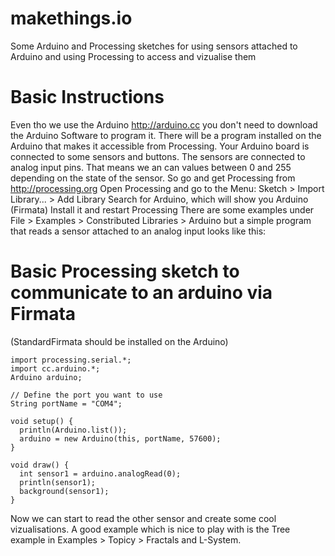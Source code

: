 makethings.io
=============

Some Arduino and Processing sketches for using sensors attached to Arduino and using Processing to access and vizualise them

Basic Instructions
==================

Even tho we use the Arduino http://arduino.cc you don't need to download the Arduino Software to program it. There will be a program installed on the Arduino that makes it accessible from Processing.
Your Arduino board is connected to some sensors and buttons. The sensors are connected to analog input pins. That means we an can values between 0 and 255 depending on the state of the sensor. 
So go and get Processing from http://processing.org
Open Processing and go to the Menu: Sketch > Import Library... > Add Library
Search for Arduino, which will show you Arduino (Firmata)
Install it and restart Processing
There are some examples under File > Examples > Constributed Libraries > Arduino
but a simple program that reads a sensor attached to an analog input looks like this:

Basic Processing sketch to communicate to an arduino via Firmata
================================================================

(StandardFirmata should be installed on the Arduino)

    import processing.serial.*;
    import cc.arduino.*;
    Arduino arduino;

    // Define the port you want to use
    String portName = "COM4";

    void setup() {
      println(Arduino.list());
      arduino = new Arduino(this, portName, 57600);
    }

    void draw() {
      int sensor1 = arduino.analogRead(0); 
      println(sensor1);
      background(sensor1);
    }


Now we can start to read the other sensor and create some cool vizualisations. A good example which is nice to play with is the Tree example in Examples > Topicy > Fractals and L-System.
